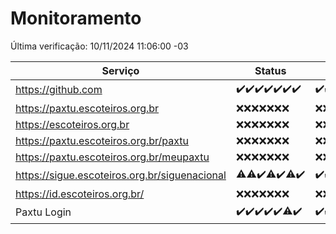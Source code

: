# Monitoramento

Última verificação: 10/11/2024 11:06:00 -03

|Serviço|Status|Últimas 24h|
|---|---|---|
|https://github.com|<span title="2024-11-03: OK=23">✔️</span><span title="2024-11-04: OK=23">✔️</span><span title="2024-11-05: OK=23">✔️</span><span title="2024-11-06: OK=23">✔️</span><span title="2024-11-07: OK=23">✔️</span><span title="2024-11-08: OK=23">✔️</span><span title="2024-11-09: OK=13">✔️</span>|<span title="09/11/2024 11:07:00 -03 : 200">✔️</span><span title="09/11/2024 12:08:00 -03 : 200">✔️</span><span title="09/11/2024 13:08:00 -03 : 200">✔️</span><span title="09/11/2024 14:06:00 -03 : 200">✔️</span><span title="09/11/2024 15:09:00 -03 : 200">✔️</span><span title="09/11/2024 16:04:00 -03 : 200">✔️</span><span title="09/11/2024 17:07:00 -03 : 200">✔️</span><span title="09/11/2024 18:06:00 -03 : 200">✔️</span><span title="09/11/2024 19:06:00 -03 : 200">✔️</span><span title="09/11/2024 20:07:00 -03 : 200">✔️</span><span title="09/11/2024 21:42:00 -03 : 200">✔️</span><span title="09/11/2024 23:13:00 -03 : 200">✔️</span><span title="10/11/2024 00:14:00 -03 : 200">✔️</span><span title="10/11/2024 01:09:00 -03 : 200">✔️</span><span title="10/11/2024 02:07:00 -03 : 200">✔️</span><span title="10/11/2024 03:10:00 -03 : 200">✔️</span><span title="10/11/2024 04:07:00 -03 : 200">✔️</span><span title="10/11/2024 05:09:00 -03 : 200">✔️</span><span title="10/11/2024 06:07:00 -03 : 200">✔️</span><span title="10/11/2024 07:07:00 -03 : 200">✔️</span><span title="10/11/2024 08:04:00 -03 : 200">✔️</span><span title="10/11/2024 09:13:00 -03 : 200">✔️</span><span title="10/11/2024 10:11:00 -03 : 200">✔️</span><span title="10/11/2024 11:06:00 -03 : 200">✔️</span>|
|https://paxtu.escoteiros.org.br|<span title="2024-11-03: Falhas=23">❌</span><span title="2024-11-04: Falhas=23">❌</span><span title="2024-11-05: Falhas=23">❌</span><span title="2024-11-06: Falhas=23">❌</span><span title="2024-11-07: Falhas=23">❌</span><span title="2024-11-08: Falhas=23">❌</span><span title="2024-11-09: Falhas=13">❌</span>|<span title="09/11/2024 11:07:00 -03 : 403">❌</span><span title="09/11/2024 12:08:00 -03 : 403">❌</span><span title="09/11/2024 13:08:00 -03 : 403">❌</span><span title="09/11/2024 14:06:00 -03 : 403">❌</span><span title="09/11/2024 15:09:00 -03 : 403">❌</span><span title="09/11/2024 16:04:00 -03 : 403">❌</span><span title="09/11/2024 17:07:00 -03 : 403">❌</span><span title="09/11/2024 18:06:00 -03 : 403">❌</span><span title="09/11/2024 19:06:00 -03 : 403">❌</span><span title="09/11/2024 20:07:00 -03 : 403">❌</span><span title="09/11/2024 21:42:00 -03 : 403">❌</span><span title="09/11/2024 23:13:00 -03 : 403">❌</span><span title="10/11/2024 00:14:00 -03 : 403">❌</span><span title="10/11/2024 01:09:00 -03 : 403">❌</span><span title="10/11/2024 02:07:00 -03 : 403">❌</span><span title="10/11/2024 03:10:00 -03 : 403">❌</span><span title="10/11/2024 04:07:00 -03 : 403">❌</span><span title="10/11/2024 05:09:00 -03 : 403">❌</span><span title="10/11/2024 06:07:00 -03 : 403">❌</span><span title="10/11/2024 07:07:00 -03 : 403">❌</span><span title="10/11/2024 08:04:00 -03 : 403">❌</span><span title="10/11/2024 09:13:00 -03 : 403">❌</span><span title="10/11/2024 10:11:00 -03 : 403">❌</span><span title="10/11/2024 11:06:00 -03 : 403">❌</span>|
|https://escoteiros.org.br|<span title="2024-11-03: Falhas=23">❌</span><span title="2024-11-04: Falhas=23">❌</span><span title="2024-11-05: Falhas=23">❌</span><span title="2024-11-06: Falhas=23">❌</span><span title="2024-11-07: Falhas=23">❌</span><span title="2024-11-08: Falhas=23">❌</span><span title="2024-11-09: Falhas=13">❌</span>|<span title="09/11/2024 11:07:00 -03 : 403">❌</span><span title="09/11/2024 12:08:00 -03 : 403">❌</span><span title="09/11/2024 13:08:00 -03 : 403">❌</span><span title="09/11/2024 14:06:00 -03 : 403">❌</span><span title="09/11/2024 15:09:00 -03 : 403">❌</span><span title="09/11/2024 16:04:00 -03 : 403">❌</span><span title="09/11/2024 17:07:00 -03 : 403">❌</span><span title="09/11/2024 18:06:00 -03 : 403">❌</span><span title="09/11/2024 19:06:00 -03 : 403">❌</span><span title="09/11/2024 20:07:00 -03 : 403">❌</span><span title="09/11/2024 21:42:00 -03 : 403">❌</span><span title="09/11/2024 23:13:00 -03 : 403">❌</span><span title="10/11/2024 00:14:00 -03 : 403">❌</span><span title="10/11/2024 01:09:00 -03 : 403">❌</span><span title="10/11/2024 02:07:00 -03 : 403">❌</span><span title="10/11/2024 03:10:00 -03 : 403">❌</span><span title="10/11/2024 04:07:00 -03 : 403">❌</span><span title="10/11/2024 05:09:00 -03 : 403">❌</span><span title="10/11/2024 06:07:00 -03 : 403">❌</span><span title="10/11/2024 07:07:00 -03 : 403">❌</span><span title="10/11/2024 08:04:00 -03 : 403">❌</span><span title="10/11/2024 09:13:00 -03 : 403">❌</span><span title="10/11/2024 10:12:00 -03 : 403">❌</span><span title="10/11/2024 11:06:00 -03 : 403">❌</span>|
|https://paxtu.escoteiros.org.br/paxtu|<span title="2024-11-03: Falhas=23">❌</span><span title="2024-11-04: Falhas=23">❌</span><span title="2024-11-05: Falhas=23">❌</span><span title="2024-11-06: Falhas=23">❌</span><span title="2024-11-07: Falhas=23">❌</span><span title="2024-11-08: Falhas=23">❌</span><span title="2024-11-09: Falhas=13">❌</span>|<span title="09/11/2024 11:07:00 -03 : 403">❌</span><span title="09/11/2024 12:08:00 -03 : 403">❌</span><span title="09/11/2024 13:08:00 -03 : 403">❌</span><span title="09/11/2024 14:06:00 -03 : 403">❌</span><span title="09/11/2024 15:09:00 -03 : 403">❌</span><span title="09/11/2024 16:04:00 -03 : 403">❌</span><span title="09/11/2024 17:07:00 -03 : 403">❌</span><span title="09/11/2024 18:06:00 -03 : 403">❌</span><span title="09/11/2024 19:06:00 -03 : 403">❌</span><span title="09/11/2024 20:07:00 -03 : 403">❌</span><span title="09/11/2024 21:42:00 -03 : 403">❌</span><span title="09/11/2024 23:13:00 -03 : 403">❌</span><span title="10/11/2024 00:14:00 -03 : 403">❌</span><span title="10/11/2024 01:09:00 -03 : 403">❌</span><span title="10/11/2024 02:07:00 -03 : 403">❌</span><span title="10/11/2024 03:10:00 -03 : 403">❌</span><span title="10/11/2024 04:07:00 -03 : 403">❌</span><span title="10/11/2024 05:09:00 -03 : 403">❌</span><span title="10/11/2024 06:07:00 -03 : 403">❌</span><span title="10/11/2024 07:07:00 -03 : 403">❌</span><span title="10/11/2024 08:04:00 -03 : 403">❌</span><span title="10/11/2024 09:13:00 -03 : 403">❌</span><span title="10/11/2024 10:12:00 -03 : 403">❌</span><span title="10/11/2024 11:06:00 -03 : 403">❌</span>|
|https://paxtu.escoteiros.org.br/meupaxtu|<span title="2024-11-03: Falhas=23">❌</span><span title="2024-11-04: Falhas=23">❌</span><span title="2024-11-05: Falhas=23">❌</span><span title="2024-11-06: Falhas=23">❌</span><span title="2024-11-07: Falhas=23">❌</span><span title="2024-11-08: Falhas=23">❌</span><span title="2024-11-09: Falhas=13">❌</span>|<span title="09/11/2024 11:07:00 -03 : 403">❌</span><span title="09/11/2024 12:08:00 -03 : 403">❌</span><span title="09/11/2024 13:08:00 -03 : 403">❌</span><span title="09/11/2024 14:06:00 -03 : 403">❌</span><span title="09/11/2024 15:09:00 -03 : 403">❌</span><span title="09/11/2024 16:04:00 -03 : 403">❌</span><span title="09/11/2024 17:07:00 -03 : 403">❌</span><span title="09/11/2024 18:06:00 -03 : 403">❌</span><span title="09/11/2024 19:06:00 -03 : 403">❌</span><span title="09/11/2024 20:07:00 -03 : 403">❌</span><span title="09/11/2024 21:42:00 -03 : 403">❌</span><span title="09/11/2024 23:13:00 -03 : 403">❌</span><span title="10/11/2024 00:14:00 -03 : 403">❌</span><span title="10/11/2024 01:09:00 -03 : 403">❌</span><span title="10/11/2024 02:07:00 -03 : 403">❌</span><span title="10/11/2024 03:10:00 -03 : 403">❌</span><span title="10/11/2024 04:07:00 -03 : 403">❌</span><span title="10/11/2024 05:09:00 -03 : 403">❌</span><span title="10/11/2024 06:07:00 -03 : 403">❌</span><span title="10/11/2024 07:07:00 -03 : 403">❌</span><span title="10/11/2024 08:04:00 -03 : 403">❌</span><span title="10/11/2024 09:13:00 -03 : 403">❌</span><span title="10/11/2024 10:12:00 -03 : 403">❌</span><span title="10/11/2024 11:06:00 -03 : 403">❌</span>|
|https://sigue.escoteiros.org.br/siguenacional|<span title="2024-11-03: OK=22, Falhas=1">⚠️</span><span title="2024-11-04: OK=22, Falhas=1">⚠️</span><span title="2024-11-05: OK=23">✔️</span><span title="2024-11-06: OK=22, Falhas=1">⚠️</span><span title="2024-11-07: OK=23">✔️</span><span title="2024-11-08: OK=22, Falhas=1">⚠️</span><span title="2024-11-09: OK=13">✔️</span>|<span title="09/11/2024 11:07:00 -03 : 200">✔️</span><span title="09/11/2024 12:08:00 -03 : 200">✔️</span><span title="09/11/2024 13:08:00 -03 : 200">✔️</span><span title="09/11/2024 14:06:00 -03 : 200">✔️</span><span title="09/11/2024 15:09:00 -03 : 200">✔️</span><span title="09/11/2024 16:04:00 -03 : 200">✔️</span><span title="09/11/2024 17:07:00 -03 : 200">✔️</span><span title="09/11/2024 18:06:00 -03 : 200">✔️</span><span title="09/11/2024 19:06:00 -03 : 200">✔️</span><span title="09/11/2024 20:07:00 -03 : 200">✔️</span><span title="09/11/2024 21:42:00 -03 : 200">✔️</span><span title="09/11/2024 23:13:00 -03 : 200">✔️</span><span title="10/11/2024 00:14:00 -03 : 200">✔️</span><span title="10/11/2024 01:09:00 -03 : 200">✔️</span><span title="10/11/2024 02:07:00 -03 : 200">✔️</span><span title="10/11/2024 03:10:00 -03 : 200">✔️</span><span title="10/11/2024 04:07:00 -03 : 200">✔️</span><span title="10/11/2024 05:09:00 -03 : 200">✔️</span><span title="10/11/2024 06:07:00 -03 : 200">✔️</span><span title="10/11/2024 07:07:00 -03 : 200">✔️</span><span title="10/11/2024 08:04:00 -03 : 200">✔️</span><span title="10/11/2024 09:13:00 -03 : 200">✔️</span><span title="10/11/2024 10:12:00 -03 : 200">✔️</span><span title="10/11/2024 11:06:00 -03 : 200">✔️</span>|
|https://id.escoteiros.org.br/|<span title="2024-11-03: Falhas=23">❌</span><span title="2024-11-04: Falhas=23">❌</span><span title="2024-11-05: Falhas=23">❌</span><span title="2024-11-06: Falhas=23">❌</span><span title="2024-11-07: Falhas=23">❌</span><span title="2024-11-08: Falhas=23">❌</span><span title="2024-11-09: Falhas=13">❌</span>|<span title="09/11/2024 11:07:00 -03 : 403">❌</span><span title="09/11/2024 12:08:00 -03 : 403">❌</span><span title="09/11/2024 13:08:00 -03 : 403">❌</span><span title="09/11/2024 14:06:00 -03 : 403">❌</span><span title="09/11/2024 15:09:00 -03 : 403">❌</span><span title="09/11/2024 16:04:00 -03 : 403">❌</span><span title="09/11/2024 17:07:00 -03 : 403">❌</span><span title="09/11/2024 18:06:00 -03 : 403">❌</span><span title="09/11/2024 19:06:00 -03 : 403">❌</span><span title="09/11/2024 20:07:00 -03 : 403">❌</span><span title="09/11/2024 21:42:00 -03 : 403">❌</span><span title="09/11/2024 23:13:00 -03 : 403">❌</span><span title="10/11/2024 00:14:00 -03 : 403">❌</span><span title="10/11/2024 01:09:00 -03 : 403">❌</span><span title="10/11/2024 02:07:00 -03 : 403">❌</span><span title="10/11/2024 03:10:00 -03 : 403">❌</span><span title="10/11/2024 04:07:00 -03 : 403">❌</span><span title="10/11/2024 05:09:00 -03 : 403">❌</span><span title="10/11/2024 06:07:00 -03 : 403">❌</span><span title="10/11/2024 07:07:00 -03 : 403">❌</span><span title="10/11/2024 08:04:00 -03 : 403">❌</span><span title="10/11/2024 09:13:00 -03 : 403">❌</span><span title="10/11/2024 10:12:00 -03 : 403">❌</span><span title="10/11/2024 11:06:00 -03 : 403">❌</span>|
|Paxtu Login|<span title="2024-11-03: OK=23">✔️</span><span title="2024-11-04: OK=23">✔️</span><span title="2024-11-05: OK=23">✔️</span><span title="2024-11-06: OK=23">✔️</span><span title="2024-11-07: OK=23">✔️</span><span title="2024-11-08: OK=22, Falhas=1">⚠️</span><span title="2024-11-09: OK=13">✔️</span>|<span title="09/11/2024 11:07:00 -03 : 200">✔️</span><span title="09/11/2024 12:08:00 -03 : 200">✔️</span><span title="09/11/2024 13:08:00 -03 : 200">✔️</span><span title="09/11/2024 14:06:00 -03 : 200">✔️</span><span title="09/11/2024 15:09:00 -03 : 200">✔️</span><span title="09/11/2024 16:04:00 -03 : 200">✔️</span><span title="09/11/2024 17:07:00 -03 : 200">✔️</span><span title="09/11/2024 18:06:00 -03 : 200">✔️</span><span title="09/11/2024 19:06:00 -03 : 200">✔️</span><span title="09/11/2024 20:07:00 -03 : 200">✔️</span><span title="09/11/2024 21:42:00 -03 : 200">✔️</span><span title="09/11/2024 23:13:00 -03 : 200">✔️</span><span title="10/11/2024 00:14:00 -03 : 200">✔️</span><span title="10/11/2024 01:09:00 -03 : 200">✔️</span><span title="10/11/2024 02:07:00 -03 : 200">✔️</span><span title="10/11/2024 03:10:00 -03 : 200">✔️</span><span title="10/11/2024 04:07:00 -03 : 200">✔️</span><span title="10/11/2024 05:09:00 -03 : 200">✔️</span><span title="10/11/2024 06:07:00 -03 : 200">✔️</span><span title="10/11/2024 07:07:00 -03 : 200">✔️</span><span title="10/11/2024 08:04:00 -03 : 200">✔️</span><span title="10/11/2024 09:13:00 -03 : 200">✔️</span><span title="10/11/2024 10:12:00 -03 : 200">✔️</span><span title="10/11/2024 11:06:00 -03 : 200">✔️</span>|
